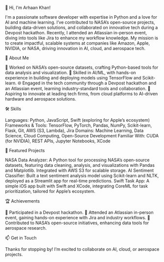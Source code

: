👋 Hi, I'm Arhaan Khan!

I'm a passionate software developer with expertise in Python and a love for AI and machine learning. I’ve contributed to NASA’s open-source projects, building data-driven solutions, and collaborated on innovative tech during a Devpost hackathon. Recently, I attended an Atlassian in-person event, diving into tools like Jira to enhance my workflow knowledge. My mission is to create impactful, scalable systems at companies like Amazon, Apple, NVIDIA, or NASA, driving innovation in AI, cloud, and aerospace tech.

🚀 About Me

🔬 Worked on NASA’s open-source datasets, crafting Python-based tools for data analysis and visualization.
🧠 Skilled in AI/ML, with hands-on experience in building and deploying models using TensorFlow and Scikit-learn.
🌐 Engaged in the tech community through a Devpost hackathon and an Atlassian event, learning industry-standard tools and collaboration.
🎯 Aspiring to innovate at leading tech firms, from cloud platforms to AI-driven hardware and aerospace solutions.

🛠️ Skills

Languages: Python, JavaScript, Swift (exploring for Apple’s ecosystem)
Frameworks & Tools: TensorFlow, PyTorch, Pandas, NumPy, Scikit-learn, Flask, Git, AWS (S3, Lambda), Jira
Domains: Machine Learning, Data Science, Cloud Computing, Open-Source Development
Familiar With: CUDA (for NVIDIA), REST APIs, Jupyter Notebooks, XCode

🌟 Featured Projects

NASA Data Analyzer: A Python tool for processing NASA’s open-source datasets, featuring data cleaning, analysis, and visualizations with Pandas and Matplotlib. Integrated with AWS S3 for scalable storage.
AI Sentiment Classifier: Built a text sentiment analysis model using Scikit-learn and NLTK, deployed as a Streamlit app for real-time predictions.
Swift Task App: A simple iOS app built with Swift and XCode, integrating CoreML for task prioritization, tailored for Apple’s ecosystem.

🏆 Achievements

🥇 Participated in a Devpost hackathon.
📅 Attended an Atlassian in-person event, gaining hands-on experience with Jira and industry workflows.
🌌 Contributed to NASA’s open-source initiatives, enhancing data tools for aerospace research.

📫 Get in Touch


Thanks for stopping by! I’m excited to collaborate on AI, cloud, or aerospace projects.
